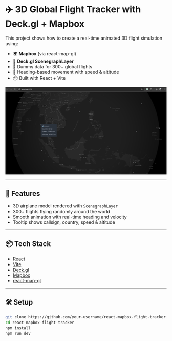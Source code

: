 # ✈️ 3D Global Flight Tracker with Deck.gl + Mapbox

This project shows how to create a real-time animated 3D flight simulation using:

- 🌍 **Mapbox** (via react-map-gl)
- 🛫 **Deck.gl ScenegraphLayer**
- 🔁 Dummy data for 300+ global flights
- 🧭 Heading-based movement with speed & altitude
- 📦 Built with React + Vite

![demo screenshot](https://github.com/louisyoong/react-mapbox-flight-tracker/blob/master/src/assets/screenshoot.png)

---

## 🚀 Features

- 3D airplane model rendered with `ScenegraphLayer`
- 300+ flights flying randomly around the world
- Smooth animation with real-time heading and velocity
- Tooltip shows callsign, country, speed & altitude

---

## 📦 Tech Stack

- [React](https://reactjs.org/)
- [Vite](https://vite.dev/)
- [Deck.gl](https://deck.gl/)
- [Mapbox](https://www.mapbox.com/)
- [react-map-gl](https://visgl.github.io/react-map-gl/)

---

## 🛠️ Setup

```bash
git clone https://github.com/your-username/react-mapbox-flight-tracker.git
cd react-mapbox-flight-tracker
npm install
npm run dev

